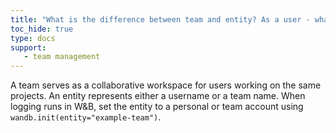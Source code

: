 ```yaml
---
title: "What is the difference between team and entity? As a user - what does entity mean for me?"
toc_hide: true
type: docs
support:
   - team management
---
```

A team serves as a collaborative workspace for users working on the same projects. An entity represents either a username or a team name. When logging runs in W&B, set the entity to a personal or team account using `wandb.init(entity="example-team")`.